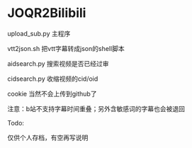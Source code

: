 # JOQR2Bilibili

upload_sub.py 主程序

vtt2json.sh 把vtt字幕转成json的shell脚本

aidsearch.py 搜索视频是否已经过审

cidsearch.py 收缩视频的cid/oid

cookie 当然不会上传到github了


注意：b站不支持字幕时间重叠；另外含敏感词的字幕也会被退回

Todo:

仅供个人存档，有空再写说明
